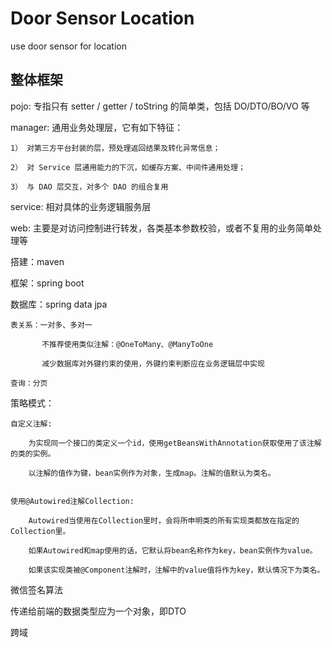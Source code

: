 # Door Sensor Location
use door sensor for location

## 整体框架
pojo: 专指只有 setter / getter / toString 的简单类，包括 DO/DTO/BO/VO 等

manager: 通用业务处理层，它有如下特征：

    1） 对第三方平台封装的层，预处理返回结果及转化异常信息；
    
    2） 对 Service 层通用能力的下沉，如缓存方案、中间件通用处理；
    
    3） 与 DAO 层交互，对多个 DAO 的组合复用

service: 相对具体的业务逻辑服务层

web: 主要是对访问控制进行转发，各类基本参数校验，或者不复用的业务简单处理等

搭建：maven

框架：spring boot

数据库：spring data jpa

    表关系：一对多、多对一
           
           不推荐使用类似注解：@OneToMany、@ManyToOne
            
           减少数据库对外键约束的使用，外键约束判断应在业务逻辑层中实现
    
    查询：分页
    
策略模式：

    自定义注解:
    
        为实现同一个接口的类定义一个id，使用getBeansWithAnnotation获取使用了该注解的类的实例。
    
        以注解的值作为键，bean实例作为对象，生成map。注解的值默认为类名。
    
    
    使用@Autowired注解Collection:
    
        Autowired当使用在Collection里时，会将所申明类的所有实现类都放在指定的Collection里。
    
        如果Autowired和map使用的话，它默认将bean名称作为key，bean实例作为value。
    
        如果该实现类被@Component注解时，注解中的value值将作为key，默认情况下为类名。
        
微信签名算法

传递给前端的数据类型应为一个对象，即DTO

跨域